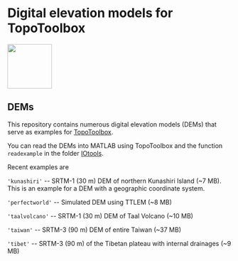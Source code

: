 # Digital elevation models for TopoToolbox

<img src="https://github.com/wschwanghart/topotoolbox/blob/master/topotoolbox.jpg" align="center" height="100">

## DEMs

This repository contains numerous digital elevation models (DEMs) that 
serve as examples for [TopoToolbox](http://topotoolbox.wordpress.com).

You can read the DEMs into MATLAB using TopoToolbox and the function 
`readexample` in the folder [IOtools](https://github.com/wschwanghart/topotoolbox/tree/master/IOtools).

Recent examples are

`'kunashiri'` -- SRTM-1 (30 m) DEM of northern Kunashiri Island (~7 MB). This is an example for a DEM with a geographic coordinate system. 

`'perfectworld'` -- Simulated DEM using TTLEM (~8 MB)

`'taalvolcano'` -- SRTM-1 (30 m) DEM of Taal Volcano (~10 MB)

`'taiwan'` -- SRTM-3 (90 m) DEM of entire Taiwan (~37 MB)

`'tibet'` -- SRTM-3 (90 m) of the Tibetan plateau with internal drainages (~9 MB)


